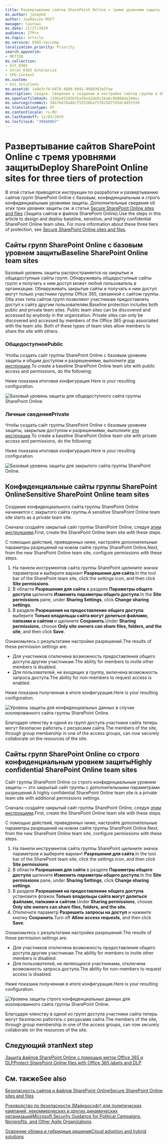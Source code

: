 ```yaml
---
title: Развертывание сайтов SharePoint Online с тремя уровнями защиты
ms.author: josephd
author: JoeDavies-MSFT
manager: laurawi
ms.date: 11/27/2019
audience: ITPro
ms.topic: article
ms.service: O365-seccomp
localization_priority: Priority
search.appverid:
- MET150
ms.collection:
- Ent_O365
- Strat_O365_Enterprise
- SPO_Content
ms.custom:
- Ent_Solutions
ms.assetid: 1e8e3cfd-b878-4088-b941-9940363a5fae
description: Сводка. Сведения о создании и настройке сайтов группы в SharePoint Online для применения различных уровней защиты информации.
ms.openlocfilehash: 1396a45103bfbaf6ea2de6c5ba6c4b086da344ec
ms.sourcegitcommit: 58a7bd70a4bcf52530baf5f82507fd5dc4455fd9
ms.translationtype: HT
ms.contentlocale: ru-RU
ms.lasthandoff: 12/03/2019
ms.locfileid: "39668867"
---
```

# <a name="deploy-sharepoint-online-sites-for-three-tiers-of-protection"></a><span data-ttu-id="1930e-103">Развертывание сайтов SharePoint Online с тремя уровнями защиты</span><span class="sxs-lookup"><span data-stu-id="1930e-103">Deploy SharePoint Online sites for three tiers of protection</span></span>

<span data-ttu-id="1930e-p101">В этой статье приводятся инструкции по разработке и развертыванию сайтов групп SharePoint Online с базовым, конфиденциальным и строго конфиденциальным уровнями защиты. Дополнительные сведения об этих трех уровнях защиты см. в статье [Secure SharePoint Online sites and files](../security/office-365-security/secure-sharepoint-online-sites-and-files.md) (Защита сайтов и файлов SharePoint Online).</span><span class="sxs-lookup"><span data-stu-id="1930e-p101">Use the steps in this article to design and deploy baseline, sensitive, and highly confidential SharePoint Online team sites. For more information about these three tiers of protection, see [Secure SharePoint Online sites and files](../security/office-365-security/secure-sharepoint-online-sites-and-files.md).</span></span>
  
## <a name="baseline-sharepoint-online-team-sites"></a><span data-ttu-id="1930e-106">Сайты групп SharePoint Online с базовым уровнем защиты</span><span class="sxs-lookup"><span data-stu-id="1930e-106">Baseline SharePoint Online team sites</span></span>

<span data-ttu-id="1930e-p102">Базовый уровень защиты распространяется на закрытые и общедоступные сайты групп. Обнаруживать общедоступные сайты групп и получать к ним доступ может любой пользователь в организации. Обнаруживать закрытые сайты и получать к ним доступ могут только участники группы Office 365, связанной с сайтом группы. Оба этих типа сайтов групп позволяют участникам предоставлять доступ к сайту другим пользователям.</span><span class="sxs-lookup"><span data-stu-id="1930e-p102">Baseline protection includes both public and private team sites. Public team sites can be discovered and accessed by anybody in the organization. Private sites can only be discovered and accessed by members of the Office 365 group associated with the team site. Both of these types of team sites allow members to share the site with others.</span></span>
  
### <a name="public"></a><span data-ttu-id="1930e-111">Общедоступное</span><span class="sxs-lookup"><span data-stu-id="1930e-111">Public</span></span>

<span data-ttu-id="1930e-112">Чтобы создать сайт группы SharePoint Online с базовым уровнем защиты и общим доступом и разрешениями, выполните [эти инструкции](https://support.office.com/article/create-a-team-site-in-sharepoint-ef10c1e7-15f3-42a3-98aa-b5972711777d).</span><span class="sxs-lookup"><span data-stu-id="1930e-112">To create a baseline SharePoint Online team site with public access and permissions, do the following:</span></span>

<span data-ttu-id="1930e-113">Ниже показана итоговая конфигурация.</span><span class="sxs-lookup"><span data-stu-id="1930e-113">Here is your resulting configuration.</span></span>
  
![Базовый уровень защиты для общедоступного сайта группы SharePoint Online.](media/bcd46b8d-3f89-4398-80ce-4da17ee85e03.png)
  
### <a name="private"></a><span data-ttu-id="1930e-115">Личные сведения</span><span class="sxs-lookup"><span data-stu-id="1930e-115">Private</span></span>

<span data-ttu-id="1930e-116">Чтобы создать сайт группы SharePoint Online с базовым уровнем защиты, закрытым доступом и разрешениями, выполните [эти инструкции](https://support.office.com/article/create-a-team-site-in-sharepoint-ef10c1e7-15f3-42a3-98aa-b5972711777d).</span><span class="sxs-lookup"><span data-stu-id="1930e-116">To create a baseline SharePoint Online team site with private access and permissions, do the following:</span></span>
  
<span data-ttu-id="1930e-117">Ниже показана итоговая конфигурация.</span><span class="sxs-lookup"><span data-stu-id="1930e-117">Here is your resulting configuration.</span></span>
  
![Базовый уровень защиты для закрытого сайта группы SharePoint Online.](media/91769026-37e3-4383-ac3c-dbf7aca98e41.png)
  
## <a name="sensitive-sharepoint-online-team-sites"></a><span data-ttu-id="1930e-119">Конфиденциальные сайты группы SharePoint Online</span><span class="sxs-lookup"><span data-stu-id="1930e-119">Sensitive SharePoint Online team sites</span></span>

<span data-ttu-id="1930e-120">Создание конфиденциального сайта группы SharePoint Online начинается с закрытого сайта группы.</span><span class="sxs-lookup"><span data-stu-id="1930e-120">A sensitive SharePoint Online team site starts as a private team site.</span></span>
  
<span data-ttu-id="1930e-121">Сначала создайте закрытый сайт группы SharePoint Online, следуя [этим инструкциям](https://support.office.com/article/create-a-team-site-in-sharepoint-ef10c1e7-15f3-42a3-98aa-b5972711777d).</span><span class="sxs-lookup"><span data-stu-id="1930e-121">First, create the SharePoint Online team site with these steps.</span></span>

<span data-ttu-id="1930e-122">С помощью действий, приведенных ниже, настройте дополнительные параметры разрешений на новом сайте группы SharePoint Online.</span><span class="sxs-lookup"><span data-stu-id="1930e-122">Next, from the new SharePoint Online team site, configure permissions with these steps.</span></span>

1.  <span data-ttu-id="1930e-123">На панели инструментов сайта группы SharePoint щелкните значок параметров и выберите вариант **Разрешения для сайта**.</span><span class="sxs-lookup"><span data-stu-id="1930e-123">In the tool bar of the SharePoint team site, click the settings icon, and then click **Site permissions**.</span></span>
2.  <span data-ttu-id="1930e-124">В области **Разрешения для сайта** в разделе **Параметры общего доступа** щелкните **Изменить параметры общего доступа**.</span><span class="sxs-lookup"><span data-stu-id="1930e-124">In the **Site permissions** pane, under **Sharing Settings**, click **Change sharing settings**.</span></span>
3.  <span data-ttu-id="1930e-125">В разделе **Разрешения на предоставление общего доступа** выберите **Только владельцы сайта могут делиться файлами, папками и сайтом** и щелкните **Сохранить**.</span><span class="sxs-lookup"><span data-stu-id="1930e-125">Under **Sharing permissions**, choose **Only site owners can share files, folders, and the site**, and then click **Save**.</span></span>

<span data-ttu-id="1930e-126">Ознакомьтесь с результатами настройки разрешений.</span><span class="sxs-lookup"><span data-stu-id="1930e-126">The results of these permission settings are:</span></span>

- <span data-ttu-id="1930e-127">Для участников отключена возможность предоставления общего доступа другим участникам.</span><span class="sxs-lookup"><span data-stu-id="1930e-127">The ability for members to invite other members is disabled.</span></span>
- <span data-ttu-id="1930e-128">Для пользователей, не входящих в группу, включена возможность запроса доступа.</span><span class="sxs-lookup"><span data-stu-id="1930e-128">The ability for non-members to request access is enabled.</span></span>

<span data-ttu-id="1930e-129">Ниже показана полученная в итоге конфигурация.</span><span class="sxs-lookup"><span data-stu-id="1930e-129">Here is your resulting configuration.</span></span>
  
![Уровень защиты для конфиденциальных данных в случае изолированного сайта группы SharePoint Online.](media/7a6ab9c6-560a-4674-ac39-8175644dbe6f.png)
  
<span data-ttu-id="1930e-131">Благодаря членству в одной из групп доступа участники сайта теперь могут безопасно работать с ресурсами сайта.</span><span class="sxs-lookup"><span data-stu-id="1930e-131">The members of the site, through group membership in one of the access groups, can now securely collaborate on the resources of the site.</span></span>
  
## <a name="highly-confidential-sharepoint-online-team-sites"></a><span data-ttu-id="1930e-132">Сайты групп SharePoint Online со строго конфиденциальным уровнем защиты</span><span class="sxs-lookup"><span data-stu-id="1930e-132">Highly confidential SharePoint Online team sites</span></span>

<span data-ttu-id="1930e-133">Сайт группы SharePoint Online со строго конфиденциальным уровнем защиты — это закрытый сайт группы с дополнительными параметрами разрешений.</span><span class="sxs-lookup"><span data-stu-id="1930e-133">A highly confidential SharePoint Online team site is a private team site with additional permissions settings.</span></span>

<span data-ttu-id="1930e-134">Сначала создайте закрытый сайт группы SharePoint Online, следуя [этим инструкциям](https://support.office.com/article/create-a-team-site-in-sharepoint-ef10c1e7-15f3-42a3-98aa-b5972711777d).</span><span class="sxs-lookup"><span data-stu-id="1930e-134">First, create the SharePoint Online team site with these steps.</span></span>

<span data-ttu-id="1930e-135">С помощью действий, приведенных ниже, настройте дополнительные параметры разрешений на новом сайте группы SharePoint Online.</span><span class="sxs-lookup"><span data-stu-id="1930e-135">Next, from the new SharePoint Online team site, configure permissions with these steps.</span></span>

1.  <span data-ttu-id="1930e-136">На панели инструментов сайта группы SharePoint щелкните значок параметров и выберите вариант **Разрешения для сайта**.</span><span class="sxs-lookup"><span data-stu-id="1930e-136">In the tool bar of the SharePoint team site, click the settings icon, and then click **Site permissions**.</span></span>
2.  <span data-ttu-id="1930e-137">В области **Разрешения для сайта** в разделе **Параметры общего доступа** щелкните **Изменить параметры общего доступа**.</span><span class="sxs-lookup"><span data-stu-id="1930e-137">In the **Site permissions** pane, under **Sharing Settings**, click **Change sharing settings**.</span></span>
3.  <span data-ttu-id="1930e-138">В разделе **Разрешения на предоставление общего доступа** установите флажок **Только владельцы сайта могут делиться файлами, папками и сайтом**.</span><span class="sxs-lookup"><span data-stu-id="1930e-138">Under **Sharing permissions**, choose **Only site owners can share files, folders, and the site**.</span></span>
4. <span data-ttu-id="1930e-139">Отключите параметр **Разрешить запросы на доступ** и нажмите кнопку **Сохранить**.</span><span class="sxs-lookup"><span data-stu-id="1930e-139">Turn off **Allow access requests**, and then click **Save**.</span></span>

<span data-ttu-id="1930e-140">Ознакомьтесь с результатами настройки разрешений.</span><span class="sxs-lookup"><span data-stu-id="1930e-140">The results of these permission settings are:</span></span>

- <span data-ttu-id="1930e-141">Для участников отключена возможность предоставления общего доступа другим участникам.</span><span class="sxs-lookup"><span data-stu-id="1930e-141">The ability for members to invite other members is disabled.</span></span>
- <span data-ttu-id="1930e-142">Для пользователей, не являющихся участниками, отключена возможность запроса доступа.</span><span class="sxs-lookup"><span data-stu-id="1930e-142">The ability for non-members to request access is disabled.</span></span>

<span data-ttu-id="1930e-143">Ниже показана полученная в итоге конфигурация.</span><span class="sxs-lookup"><span data-stu-id="1930e-143">Here is your resulting configuration.</span></span>
  
![Уровень защиты строго конфиденциальных данных для изолированного сайта группы SharePoint Online.](media/196359ab-d7ed-4fcf-97b4-61820a74aca4.png)
  
<span data-ttu-id="1930e-145">Благодаря членству в одной из групп доступа участники сайта теперь могут безопасно работать с ресурсами сайта.</span><span class="sxs-lookup"><span data-stu-id="1930e-145">The members of the site, through group membership in one of the access groups, can now securely collaborate on the resources of the site.</span></span>
  
## <a name="next-step"></a><span data-ttu-id="1930e-146">Следующий этап</span><span class="sxs-lookup"><span data-stu-id="1930e-146">Next step</span></span>

[<span data-ttu-id="1930e-147">Защита файлов SharePoint Online с помощью меток Office 365 и DLP</span><span class="sxs-lookup"><span data-stu-id="1930e-147">Protect SharePoint Online files with Office 365 labels and DLP</span></span>](protect-sharepoint-online-files-with-office-365-labels-and-dlp.md)

## <a name="see-also"></a><span data-ttu-id="1930e-148">См. также</span><span class="sxs-lookup"><span data-stu-id="1930e-148">See also</span></span>

[<span data-ttu-id="1930e-149">Безопасность сайтов и файлов SharePoint Online</span><span class="sxs-lookup"><span data-stu-id="1930e-149">Secure SharePoint Online sites and files</span></span>](../security/office-365-security/secure-sharepoint-online-sites-and-files.md)
  
[<span data-ttu-id="1930e-150">Руководство по безопасности (Майкрософт) для политических кампаний, некоммерческих и других динамических организаций</span><span class="sxs-lookup"><span data-stu-id="1930e-150">Microsoft Security Guidance for Political Campaigns, Nonprofits, and Other Agile Organizations</span></span>](/security/office-365-security/microsoft-security-guidance-for-political-campaigns-nonprofits-and-other-agile-o.md)
  
[<span data-ttu-id="1930e-151">Освоение облака и гибридные решения</span><span class="sxs-lookup"><span data-stu-id="1930e-151">Cloud adoption and hybrid solutions</span></span>](https://docs.microsoft.com/office365/enterprise/cloud-adoption-and-hybrid-solutions)
